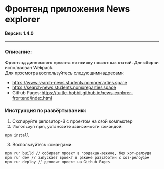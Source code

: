 # Фронтенд приложения News explorer
#### Версия: 1.4.0
---
### Описание:
Фронтенд дипломного проекта по поиску новостных статей. Для сборки использован Webpack.  
Для просмотра воспользуйтесь следующими адресами:
+ https://www.search-news.students.nomoreparties.space  
+ https://search-news.students.nomoreparties.space  
+ Github Pages: https://turtle-hobbit.github.io/news-explorer-frontend/index.html

### Инструкция по развёртыванию:
1. Скопируйте репозиторий с проектом на свой компьютер
2. Используя npm, установите зависимости командой:  
```
npm install
```
3. Воспользуйтесь командами:  
```
npm run build // собирает проект в продакшн-режиме, без хот-релоуда
npm run dev // запускает проект в режиме разработки с хот-релоудом
npm run deploy // деплоит проект на Github Pages
```
